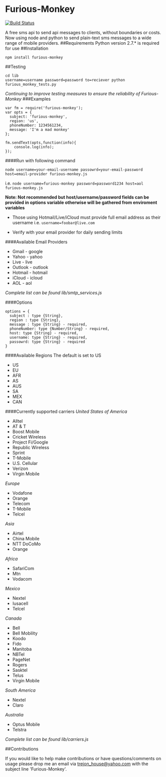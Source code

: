 # Furious-Monkey
[![Build Status](https://travis-ci.org/trejonh/Furious-Monkey.svg?branch=master)](https://travis-ci.org/trejonh/Furious-Monkey)


A free sms api to send api messages to clients, without boundaries or costs. Now using node and python to send plain-text sms messages to a wide range of mobile providers.
##Requirements
Python version 2.7.* is required for use
##Installation

`npm install furious-monkey`

##Testing

~~~~
cd lib
username=username password=password to=reciever python furious_monkey_tests.py
~~~~
_Continuing to improve testing measures to ensure the reliability of Furious-Monkey_
###Examples

~~~~
var fm = require('furious-monkey');
var opts = {
  subject: 'furious-monkey',
  region: 'us',
  phoneNumber: 1234561234,
  message: 'I'm a mad monkey'
};

fm.sendText(opts,function(info){
	console.log(info);
});

 ~~~~
####Run with following command

`node username=your-email-username passowrd=your-email-password host=email-provider furious-monkey.js`


i.e. `node username=furious-monkey password=password1234 host=aol furious-monkey.js`

**Note: Not recommended but host/username/password fields can be provided in options variable otherwise will be gathered from enviroment variables**
* Those using Hotmail/Live/iCloud must provide full email address as their username i.e. `username=foobar@live.com`

* Verify with your email provider for daily sending limits

####Available Email Providers
* Gmail - google
* Yahoo - yahoo
* Live - live
* Outlook - outlook
* Hotmail - hotmail
* iCloud - icloud
* AOL - aol

_Complete list can be found lib/smtp_services.js_

####Options
~~~~
options = {
  subject : type {String},
  region : type {String},
  message : type {String} - required,
  phoneNumber: type {Number/String} - required,
  host: type {String} - required,
  username: type {String} - required,
  passowrd: type {String} - required
}
~~~~
####Available Regions
The default is set to US
* US
* EU
* AFR
* AS
* AUS
* SA
* MEX
* CAN

####Currently supported carriers
_United States of America_
* Alltel
* AT & T
* Boost Mobile
* Cricket Wireless
* Project Fi/Google
* Republic Wireless
* Sprint
* T-Mobile
* U.S. Cellular
* Verizon
* Virgin Mobile

_Europe_
* Vodafone
* Orange
* Telecom
* T-Mobile
* Telcel

_Asia_
* Airtel
* China Mobile
* NTT DoCoMo
* Orange

_Africa_
* SafariCom
* Mtn
* Vodacom

_Mexico_
* Nextel
* Iusacell
* Telcel

_Canada_
* Bell
* Bell Mobility
* Koodo
* Fido
* Manitoba
* NBTel
* PageNet
* Rogers
* Sasktel
* Telus
* Virgin Mobile

_South America_
* Nextel
* Claro

_Australia_
* Optus Mobile
* Telstra

_Complete list can be found lib/carriers.js_

##Contributions

If you would like to help make contributions or have questions/comments on usage please drop me an email via [trejon_house@yahoo.com](trejon_house@yahoo.com) with the subject line 'Furious-Monkey'.
